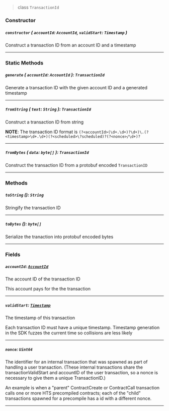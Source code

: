 > class `TransactionId`

### Constructor

##### `constructor` ( `accountId`: `AccountId`, `validStart`: `Timestamp` )

Construct a transaction ID from an account ID and a timestamp

---

### Static Methods

##### `generate` ( `accountId`: `AccountId` ): `TransactionId`

Generate a transaction ID with the given account ID and a generated timestamp

---

##### `fromString` ( `text`: `String` ): `TransactionId`

Construct a transaction ID from string

**NOTE**: The transaction ID format is
`(?<accountId>(\d+.\d+)?\d+)\.(?<timestamp>\d+.\d+)(?<scheduled>\?scheduled)?(?<nonce>/\d+)?`

---

##### `fromBytes` ( `data`: `byte[]` ): `TransactionId`

Construct the transaction ID from a protobuf encoded `TransactionID`

---

### Methods

##### `toString` (): `String`

Stringify the transaction ID

---

##### `toBytes` (): `byte[]`

Serialize the tranaction into protobuf encoded bytes

---

### Fields

##### `accountId`: [`AccountId`](reference/AccountId.md)

The account ID of the transaction ID

This account pays for the the transaction

---

##### `validStart`: [`Timestamp`](reference/Timestamp.md)

The timestamp of this transaction

Each transaction ID must have a unique timestamp. Timestamp generation in the SDK fuzzes the current
time so collisions are less likely

---

##### `nonce`: `Uint64`

The identifier for an internal transaction that was spawned as part of handling a user transaction.
(These internal transactions share the transactionValidStart and accountID of the user transaction,
so a nonce is necessary to give them a unique TransactionID.)

An example is when a "parent" ContractCreate or ContractCall transaction calls one or more HTS
precompiled contracts; each of the "child" transactions spawned for a precompile has a id with a
different nonce.

---
